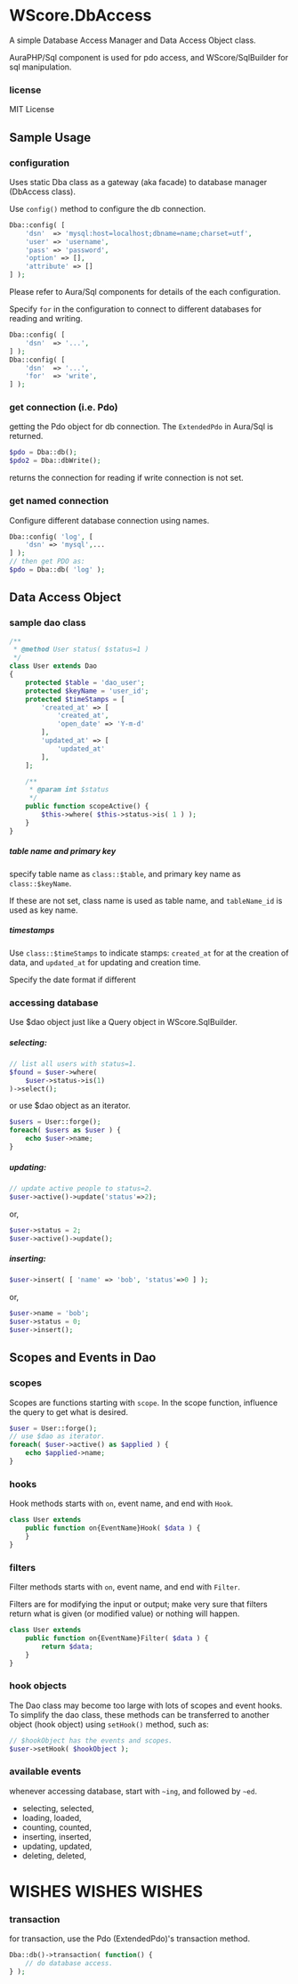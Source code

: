 WScore.DbAccess
===============

A simple Database Access Manager and Data Access Object class.

AuraPHP/Sql component is used for pdo access, and WScore/SqlBuilder
 for sql manipulation.


### license

MIT License


Sample Usage
------------

### configuration

Uses static Dba class as a gateway (aka facade) to database
manager (DbAccess class).

Use ```config()``` method to configure the db connection.

```php
Dba::config( [
    'dsn'  => 'mysql:host=localhost;dbname=name;charset=utf',
    'user' => 'username',
    'pass' => 'password',
    'option' => [],
    'attribute' => []
] );
```

Please refer to Aura/Sql components for details of the each
configuration.

Specify ```for``` in the configuration to connect to different
databases for reading and writing.

```php
Dba::config( [
    'dsn'  => '...',
] );
Dba::config( [
    'dsn'  => '...',
    'for'  => 'write',
] );
```

### get connection (i.e. Pdo)

getting the Pdo object for db connection. The ```ExtendedPdo```
 in Aura/Sql is returned.

```php
$pdo = Dba::db();
$pdo2 = Dba::dbWrite();
```

returns the connection for reading if write connection is not set.


### get named connection

Configure different database connection using names.

```php
Dba::config( 'log', [
    'dsn' => 'mysql',...
] );
// then get PDO as:
$pdo = Dba::db( 'log' );
```

Data Access Object
------------------

### sample dao class

```php
/**
 * @method User status( $status=1 )
 */
class User extends Dao
{
    protected $table = 'dao_user';
    protected $keyName = 'user_id';
    protected $timeStamps = [
        'created_at' => [
            'created_at',
            'open_date' => 'Y-m-d'
        ],
        'updated_at' => [
            'updated_at'
        ],
    ];

    /**
     * @param int $status
     */
    public function scopeActive() {
        $this->where( $this->status->is( 1 ) );
    }
}
```

##### table name and primary key

specify table name as ```class::$table```, and primary key
name as ```class::$keyName```.

If these are not set, class name is used as table name, and
  ```tableName_id``` is used as key name.


##### timestamps

Use ```class::$timeStamps``` to indicate stamps:
 ```created_at``` for at the creation of data,
 and ```updated_at``` for updating and creation time.

Specify the date format if different


### accessing database

Use $dao object just like a Query object in WScore.SqlBuilder.

##### selecting:

```php
// list all users with status=1.
$found = $user->where(
    $user->status->is(1)
)->select();
```

or use $dao object as an iterator.

```php
$users = User::forge();
foreach( $users as $user ) {
    echo $user->name;
}
```

##### updating:

```php
// update active people to status=2.
$user->active()->update('status'=>2);
```

or,

```php
$user->status = 2;
$user->active()->update();
```


##### inserting:

```php
$user->insert( [ 'name' => 'bob', 'status'=>0 ] );
```

or,

```php
$user->name = 'bob';
$user->status = 0;
$user->insert();
```


Scopes and Events in Dao
------------------------

### scopes

Scopes are functions starting with ```scope```. In the scope
function, influence the query to get what is desired.

```php
$user = User::forge();
// use $dao as iterator.
foreach( $user->active() as $applied ) {
    echo $applied->name;
}
```

### hooks

Hook methods starts with ```on```, event name,
and end with ```Hook```.

```php
class User extends
    public function on{EventName}Hook( $data ) {
    }
}
```


### filters

Filter methods starts with ```on```, event name,
and end with ```Filter```.

Filters are for modifying the input or output;
 make very sure that filters return what is given
 (or modified value) or nothing will happen.

```php
class User extends
    public function on{EventName}Filter( $data ) {
        return $data;
    }
}
```


### hook objects

The Dao class may become too large with lots of scopes
 and event hooks. To simplify the dao class, these
 methods can be transferred to another object (hook object)
 using ```setHook()``` method, such as:

```php
// $hookObject has the events and scopes.
$user->setHook( $hookObject );
```

### available events

whenever accessing database, start with ```~ing```,
and followed by ```~ed```.

*   selecting, selected,
*   loading, loaded,
*   counting, counted,
*   inserting, inserted,
*   updating, updated,
*   deleting, deleted,


WISHES WISHES WISHES
====================


### transaction

for transaction, use the Pdo (ExtendedPdo)'s transaction method.

```php
Dba::db()->transaction( function() {
    // do database access.
} );
```

